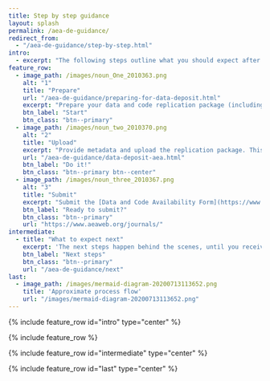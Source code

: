 ```yaml
---
title: Step by step guidance
layout: splash
permalink: /aea-de-guidance/
redirect_from:
  - "/aea-de-guidance/step-by-step.html"
intro: 
  - excerpt: "The following steps outline what you should expect after conditional acceptance of your manuscript, in compliance with the [AEA Data and Code Availability Policy](https://www.aeaweb.org/journals/policies/data-code). Note that the AEA's Data and Code Availability Policy is compatible with ![Link to DCAS Icon](https://datacodestandard.org/assets/img/DCAS-1.0.png) the [Data and Code Availability Standard](https://datacodestandard.org/) v1.0."
feature_row:
  - image_path: /images/noun_One_2010363.png
    alt: "1"
    title: "Prepare"
    url: "/aea-de-guidance/preparing-for-data-deposit.html"
    excerpt: "Prepare your data and code replication package (including data citations and provenance information). You can do this at any time, even before submitting to the AEA journals."
    btn_label: "Start"
    btn_class: "btn--primary"
  - image_path: /images/noun_two_2010370.png
    alt: "2"
    title: "Upload"
    excerpt: "Provide metadata and upload the replication package. This step simultaneously prepares the materials for the verification process as well as for subsequent publication."
    url: "/aea-de-guidance/data-deposit-aea.html"
    btn_label: "Do it!"
    btn_class: "btn--primary btn--center"
  - image_path: /images/noun_three_2010367.png
    alt: "3"
    title: "Submit"
    excerpt: "Submit the [Data and Code Availability Form](https://www.aeaweb.org/journals/forms/data-code-availability) together with your manuscript native files as instructed, and as per guidelines at your journal (for example, [AER guidelines](https://www.aeaweb.org/journals/aer/submissions/accepted-articles/styleguide)). Only once these materials have been received by the editorial office are [verification checks started](/aea-de-guidance/next)."
    btn_label: "Ready to submit?"
    btn_class: "btn--primary"
    url: "https://www.aeaweb.org/journals/"
intermediate:
  - title: "What to expect next"
    excerpt: 'The next steps happen behind the scenes, until you receive the replication report:'
    btn_label: "Next steps"
    btn_class: "btn--primary"
    url: "/aea-de-guidance/next"
last:
  - image_path: /images/mermaid-diagram-20200713113652.png
    title: 'Approximate process flow'
    url: "/images/mermaid-diagram-20200713113652.png"
---
```


{% include feature_row id="intro" type="center" %}

{% include feature_row %}


{% include feature_row id="intermediate" type="center" %}

{% include feature_row id="last" type="center" %}




<!-- Icons by Michał Kamiński from the Noun Project Creative Commons License -->
